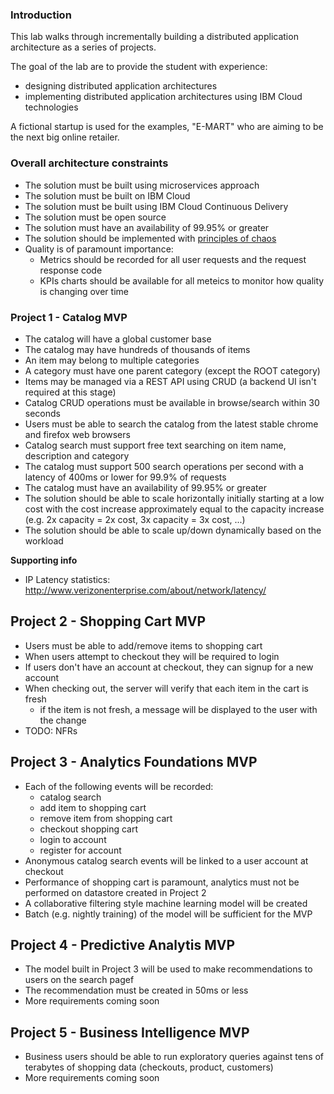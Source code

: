 ### Introduction

This lab walks through incrementally building a distributed application architecture as a series of projects.  

The goal of the lab are to provide the student with experience:

 - designing distributed application architectures
 - implementing distributed application architectures using IBM Cloud technologies

A fictional startup is used for the examples, "E-MART" who are aiming to be the next big online retailer.

### Overall architecture constraints

- The solution must be built using microservices approach
- The solution must be built on IBM Cloud
- The solution must be built using IBM Cloud Continuous Delivery
- The solution must be open source
- The solution must have an availability of 99.95% or greater
- The solution should be implemented with [principles of chaos](http://principlesofchaos.org)
- Quality is of paramount importance:
   - Metrics should be recorded for all user requests and the request response code
   - KPIs charts should be available for all meteics to monitor how quality is changing over time
   

### Project 1 - Catalog MVP

- The catalog will have a global customer base
- The catalog may have hundreds of thousands of items
- An item may belong to multiple categories
- A category must have one parent category (except the ROOT category)
- Items may be managed via a REST API using CRUD (a backend UI isn't required at this stage)
- Catalog CRUD operations must be available in browse/search within 30 seconds
- Users must be able to search the catalog from the latest stable chrome and firefox web browsers
- Catalog search must support free text searching on item name, description and category
- The catalog must support 500 search operations per second with a latency of 400ms or lower for 99.9% of requests
- The catalog must have an availability of 99.95% or greater
- The solution should be able to scale horizontally initially starting at a low cost with the cost increase approximately equal to the capacity increase (e.g. 2x capacity = 2x cost, 3x capacity = 3x cost, ...)
- The solution should be able to scale up/down dynamically based on the workload

**Supporting info**

- IP Latency statistics: http://www.verizonenterprise.com/about/network/latency/

## Project 2 - Shopping Cart MVP

- Users must be able to add/remove items to shopping cart
- When users attempt to checkout they will be required to login
- If users don't have an account at checkout, they can signup for a new account  
- When checking out, the server will verify that each item in the cart is fresh
  - if the item is not fresh, a message will be displayed to the user with the change
- TODO: NFRs

## Project 3 - Analytics Foundations MVP

- Each of the following events will be recorded:
  - catalog search
  - add item to shopping cart
  - remove item from shopping cart
  - checkout shopping cart
  - login to account
  - register for account
- Anonymous catalog search events will be linked to a user account at checkout
- Performance of shopping cart is paramount, analytics must not be performed on datastore created in Project 2
- A collaborative filtering style machine learning model will be created 
- Batch (e.g. nightly training) of the model will be sufficient for the MVP

## Project 4 - Predictive Analytis MVP

- The model built in Project 3 will be used to make recommendations to users on the search pagef
- The recommendation must be created in 50ms or less
- More requirements coming soon

## Project 5 - Business Intelligence MVP

- Business users should be able to run exploratory queries against tens of terabytes of shopping data (checkouts, product, customers)
- More requirements coming soon
